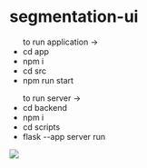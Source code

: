 ﻿# segmentation-ui
<ul>
  to run application -> <br>
  <li>cd app</li>
  <li>npm i</li>
  <li>cd src</li>
  <li>npm run start</li>
</ul>
<ul>
  to run server -> <br>
  <li>cd backend</li>
  <li>npm i</li>
  <li>cd scripts</li>
  <li>flask --app server run</li>
</ul>
<img src="https://github-production-user-asset-6210df.s3.amazonaws.com/73535202/279360370-b4492a63-9a92-47c3-bf05-54ea97354c2d.png">

